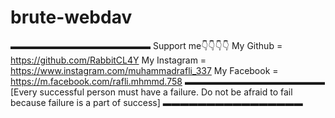 # brute-webdav
▬▬▬▬▬▬▬▬▬▬▬▬▬▬▬▬
Support me👇👇👇👇
My Github = https://github.com/RabbitCL4Y
My Instagram = https://www.instagram.com/muhammadrafli_337
My Facebook = https://m.facebook.com/rafli.mhmmd.758
▬▬▬▬▬▬▬▬▬▬▬▬▬▬▬▬
[Every successful person must have a failure. Do not be afraid to fail because failure
is a part of success]
▬▬▬▬▬▬▬▬▬▬▬▬▬▬▬▬
